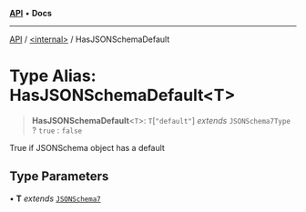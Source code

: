 [**API**](../../README.md) • **Docs**

***

[API](../../README.md) / [\<internal\>](../README.md) / HasJSONSchemaDefault

# Type Alias: HasJSONSchemaDefault\<T\>

> **HasJSONSchemaDefault**\<`T`\>: `T`\[`"default"`\] *extends* `JSONSchema7Type` ? `true` : `false`

True if JSONSchema object has a default

## Type Parameters

• **T** *extends* [`JSONSchema7`](JSONSchema7.md)
